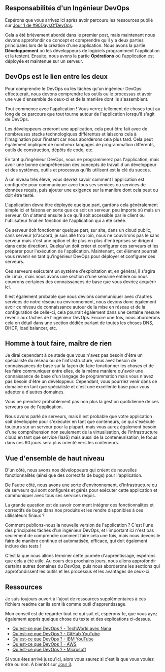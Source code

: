 ## Responsabilités d'un Ingénieur DevOps

Espérons que vous arrivez ici après avoir parcouru les ressources publié sur [Jour 1 de #90DaysOfDevOps](day01.md).

Cela a été brièvement abordé dans le premier post, mais maintenant nous devons approfondir ce concept et comprendre qu'il y a deux parties principales lors de la création d'une application. Nous avons la partie **Développement** où les développeurs de logiciels programment l'application et la testent. Ensuite, nous avons la partie **Opérations** où l'application est déployée et maintenue sur un serveur.

## DevOps est le lien entre les deux

Pour comprendre le DevOps ou les tâches qu'un ingénieur DevOps effectuerait, nous devons comprendre les outils ou le processus et avoir une vue d'ensemble de ceux-ci et de la manière dont ils s'assemblent.

Tout commence avec l'application ! Vous verrez tellement de choses tout au long de ce parcours que tout tourne autour de l'application lorsqu'il s'agit de DevOps.

Les développeurs créeront une application, cela peut être fait avec de nombreuses stacks technologiques différentes et laissons cela à l'imagination pour l'instant car nous aborderons cela plus tard. Cela peut également impliquer de nombreux langages de programmation différents, outils de construction, dépôts de code, etc.

En tant qu'ingénieur DevOps, vous ne programmerez pas l'application, mais avoir une bonne compréhension des concepts de travail d'un développeur et des systèmes, outils et processus qu'ils utilisent est la clé du succès.

À un niveau très élevé, vous devrez savoir comment l'application est configurée pour communiquer avec tous ses services ou services de données requis, puis ajouter une exigence sur la manière dont cela peut ou doit être testé.

L'application devra être déployée quelque part, gardons cela généralement simple ici et faisons en sorte que ce soit un serveur, peu importe où mais un serveur. On s'attend ensuite à ce qu'il soit accessible par le client ou l'utilisateur final en fonction de l'application qui a été créée.

Ce serveur doit fonctionner quelque part, sur site, dans un cloud public, sans serveur (d'accord, je suis allé trop loin, nous ne couvrirons pas le sans serveur mais c'est une option et de plus en plus d'entreprises se dirigent dans cette direction). Quelqu'un doit créer et configurer ces serveurs et les préparer pour l'exécution de l'application. Maintenant, cet élément pourrait vous revenir en tant qu'ingénieur DevOps pour déployer et configurer ces serveurs.

Ces serveurs exécutent un système d'exploitation et, en général, il s'agira de Linux, mais nous avons une section d'une semaine entière où nous couvrons certaines des connaissances de base que vous devriez acquérir ici.

Il est également probable que nous devions communiquer avec d'autres services de notre réseau ou environnement, nous devons donc également avoir ce niveau de connaissance autour de la mise en réseau et de la configuration de celle-ci, cela pourrait également dans une certaine mesure revenir aux tâches de l'ingénieur DevOps. Encore une fois, nous aborderons cela en détail dans une section dédiée parlant de toutes les choses DNS, DHCP, load balancer, etc.

## Homme à tout faire, maître de rien

Je dirai cependant à ce stade que vous n'avez pas besoin d'être un spécialiste du réseau ou de l'infrastructure, vous avez besoin de connaissances de base sur la façon de faire fonctionner les choses et de les faire communiquer entre elles, de la même manière qu'avoir une connaissance de base d'un langage de programmation mais vous n'avez pas besoin d'être un développeur. Cependant, vous pourriez venir dans ce domaine en tant que spécialiste et c'est une excellente base pour vous adapter à d'autres domaines.

Vous ne prendrez probablement pas non plus la gestion quotidienne de ces serveurs ou de l'application.

Nous avons parlé de serveurs, mais il est probable que votre application soit développée pour s'exécuter en tant que conteneurs, ce qui s'exécute toujours sur un serveur pour la plupart, mais vous aurez également besoin d'une compréhension non seulement de la virtualisation, de l'infrastructure cloud en tant que service (IaaS) mais aussi de la conteneurisation, le focus dans ces 90 jours sera plus orienté vers les conteneurs.

## Vue d'ensemble de haut niveau

D'un côté, nous avons nos développeurs qui créent de nouvelles fonctionnalités (ainsi que des correctifs de bugs) pour l'application.

De l'autre côté, nous avons une sorte d'environnement, d'infrastructure ou de serveurs qui sont configurés et gérés pour exécuter cette application et communiquer avec tous ses services requis.

La grande question est de savoir comment intégrer ces fonctionnalités et correctifs de bugs dans nos produits et les rendre disponibles à ces utilisateurs finaux ?

Comment publions-nous la nouvelle version de l'application ? C'est l'une des principales tâches d'un ingénieur DevOps, et l'important ici n'est pas seulement de comprendre comment faire cela une fois, mais nous devons le faire de manière continue et automatisée, efficace, qui doit également inclure des tests !

C'est là que nous allons terminer cette journée d'apprentissage, espérons que cela a été utile. Au cours des prochains jours, nous allons approfondir certains autres domaines du DevOps, puis nous aborderons les sections qui approfondissent les outils et les processus et les avantages de ceux-ci.

## Ressources

Je suis toujours ouvert à l'ajout de ressources supplémentaires à ces fichiers readme car ils sont là comme outil d'apprentissage.

Mon conseil est de regarder tout ce qui suit et, espérons-le, que vous ayez également appris quelque chose du texte et des explications ci-dessus.

- [Qu'est-ce que DevOps ? - TechWorld avec Nana](https://www.youtube.com/watch?v=0yWAtQ6wYNM)
- [Qu'est-ce que DevOps ? - GitHub YouTube](https://www.youtube.com/watch?v=kBV8gPVZNEE)
- [Qu'est-ce que DevOps ? - IBM YouTube](https://www.youtube.com/watch?v=UbtB4sMaaNM)
- [Qu'est-ce que DevOps ? - AWS](https://aws.amazon.com/devops/what-is-devops/)
- [Qu'est-ce que DevOps ? - Microsoft](https://docs.microsoft.com/en-us/devops/what-is-devops)

Si vous êtes arrivé jusqu'ici, alors vous saurez si c'est là que vous voulez être ou non. À bientôt sur [Jour 3](day03.md).